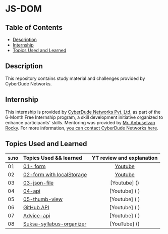 # JS-DOM

## Table of Contents

- [Description](#description)
- [Internship](#internship)
- [Topics Used and Learned](#topics-used-and-learned)

## Description

This repository contains study material and challenges provided by CyberDude Networks.

## Internship

This internship is provided by [CyberDude Networks Pvt. Ltd.](https://youtube.com/cyberdudenetworks) as part of the 6-Month Free Internship program, a skill development initiative organized to enhance participants' skills. Mentoring was provided by [Mr. Anbuselvan Rocky](https://instagram.com/anbuselvanrocky). For more information, [you can contact CyberDude Networks here](https://cyberdudenetworks.com).

## Topics Used and Learned

| s.no | Topics Used && learned                            |                           YT review and explanation                            |
| :--- | :------------------------------------------------ | :----------------------------------------------------------------------------: |
| 01   | [01- form](./01-%20form/vite-project/) | [Youtube]()  |
| 02   | [02-form with localStorage](<02-form with localStorage>)| [Youtube]()  |
| 03   | [03-json-file](03-json-file) | [Youtube] ()  |
| 04   | [04-api](04-api)              | [Youtube] ( ) |
| 05   | [05-thumb-view](05-thumb-view) | [Youtube] ( ) |
| 06   | [GitHub API](06-repo-api)      | [Youtube] ( ) |
| 07   | [Advice-api](07-advice-api)    | [Youtube] ( ) |
| 08   | [Suksa-syllabus-organizer](08-suksa-syllabus-organizer)  | [YouTube] ()